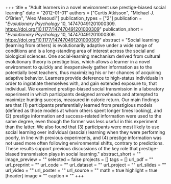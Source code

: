+++
title = "Adult learners in a novel environment use prestige-biased social learning"
date = "2012-01-01"
authors = ["Curtis Atkisson", "Michael J. O'Brien", "Alex Mesoudi"]
publication_types = ["2"]
publication = "_Evolutionary Psychology_ 10, 147470491201000309. https://doi.org/10.1177/147470491201000309"
publication_short = "_Evolutionary Psychology_ 10, 147470491201000309. https://doi.org/10.1177/147470491201000309"
abstract = "Social learning (learning from others) is evolutionarily adaptive under a wide range of conditions and is a long-standing area of interest across the social and biological sciences. One social-learning mechanism derived from cultural evolutionary theory is prestige bias, which allows a learner in a novel environment to quickly and inexpensively gather information as to the potentially best teachers, thus maximizing his or her chances of acquiring adaptive behavior. Learners provide deference to high-status individuals in order to ingratiate themselves with, and gain extended exposure to, that individual. We examined prestige-biased social transmission in a laboratory experiment in which participants designed arrowheads and attempted to maximize hunting success, measured in caloric return. Our main findings are that (1) participants preferentially learned from prestigious models (defined as those models at whom others spent longer times looking), and (2) prestige information and success-related information were used to the same degree, even though the former was less useful in this experiment than the latter. We also found that (3) participants were most likely to use social learning over individual (asocial) learning when they were performing poorly, in line with previous experiments, and (4) prestige information was not used more often following environmental shifts, contrary to predictions. These results support previous discussions of the key role that prestige-biased transmission plays in social learning."
abstract_short = ""
image_preview = ""
selected = false
projects = []
tags = []
url_pdf = ""
url_preprint = ""
url_code = ""
url_dataset = ""
url_project = ""
url_slides = ""
url_video = ""
url_poster = ""
url_source = ""
math = true
highlight = true
[header]
image = ""
caption = ""
+++
